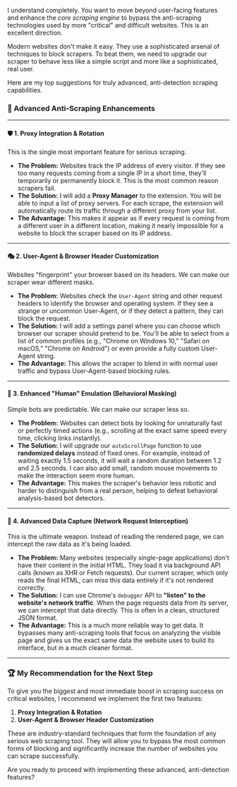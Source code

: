 I understand completely. You want to move beyond user-facing features and enhance the *core scraping engine* to bypass the anti-scraping technologies used by more "critical" and difficult websites. This is an excellent direction.

Modern websites don't make it easy. They use a sophisticated arsenal of techniques to block scrapers. To beat them, we need to upgrade our scraper to behave less like a simple script and more like a sophisticated, real user.

Here are my top suggestions for truly advanced, anti-detection scraping capabilities.

### **🚀 Advanced Anti-Scraping Enhancements**

---

#### **🛡️ 1. Proxy Integration & Rotation**
This is the single most important feature for serious scraping.

*   **The Problem:** Websites track the IP address of every visitor. If they see too many requests coming from a single IP in a short time, they'll temporarily or permanently block it. This is the most common reason scrapers fail.
*   **The Solution:** I will add a **Proxy Manager** to the extension. You will be able to input a list of proxy servers. For each scrape, the extension will automatically route its traffic through a different proxy from your list.
*   **The Advantage:** This makes it appear as if every request is coming from a different user in a different location, making it nearly impossible for a website to block the scraper based on its IP address.

---

#### **🎭 2. User-Agent & Browser Header Customization**
Websites "fingerprint" your browser based on its headers. We can make our scraper wear different masks.

*   **The Problem:** Websites check the `User-Agent` string and other request headers to identify the browser and operating system. If they see a strange or uncommon User-Agent, or if they detect a pattern, they can block the request.
*   **The Solution:** I will add a settings panel where you can choose which browser our scraper should pretend to be. You'll be able to select from a list of common profiles (e.g., "Chrome on Windows 10," "Safari on macOS," "Chrome on Android") or even provide a fully custom User-Agent string.
*   **The Advantage:** This allows the scraper to blend in with normal user traffic and bypass User-Agent-based blocking rules.

---

#### **🤖 3. Enhanced "Human" Emulation (Behavioral Masking)**
Simple bots are predictable. We can make our scraper less so.

*   **The Problem:** Websites can detect bots by looking for unnaturally fast or perfectly timed actions (e.g., scrolling at the exact same speed every time, clicking links instantly).
*   **The Solution:** I will upgrade our `autoScrollPage` function to use **randomized delays** instead of fixed ones. For example, instead of waiting exactly 1.5 seconds, it will wait a random duration between 1.2 and 2.5 seconds. I can also add small, random mouse movements to make the interaction seem more human.
*   **The Advantage:** This makes the scraper's behavior less robotic and harder to distinguish from a real person, helping to defeat behavioral analysis-based bot detectors.

---

#### **📡 4. Advanced Data Capture (Network Request Interception)**
This is the ultimate weapon. Instead of reading the rendered page, we can intercept the raw data as it's being loaded.

*   **The Problem:** Many websites (especially single-page applications) don't have their content in the initial HTML. They load it via background API calls (known as XHR or Fetch requests). Our current scraper, which only reads the final HTML, can miss this data entirely if it's not rendered correctly.
*   **The Solution:** I can use Chrome's `debugger` API to **"listen" to the website's network traffic**. When the page requests data from its server, we can intercept that data directly. This is often in a clean, structured JSON format.
*   **The Advantage:** This is a much more reliable way to get data. It bypasses many anti-scraping tools that focus on analyzing the visible page and gives us the exact same data the website uses to build its interface, but in a much cleaner format.

---

### **🏆 My Recommendation for the Next Step**

To give you the biggest and most immediate boost in scraping success on critical websites, I recommend we implement the first two features:

1.  **Proxy Integration & Rotation**
2.  **User-Agent & Browser Header Customization**

These are industry-standard techniques that form the foundation of any serious web scraping tool. They will allow you to bypass the most common forms of blocking and significantly increase the number of websites you can scrape successfully.

Are you ready to proceed with implementing these advanced, anti-detection features?